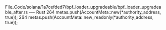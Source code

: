 File_Code/solana/1a7cefded7/bpf_loader_upgradeable/bpf_loader_upgradeable_after.rs --- Rust
264         metas.push(AccountMeta::new(*authority_address, true));                                                                                          264         metas.push(AccountMeta::new_readonly(*authority_address, true));

